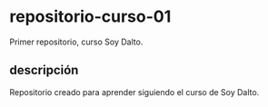# repositorio-curso-01
Primer repositorio, curso Soy Dalto.

## descripción
Repositorio creado para aprender siguiendo el curso de Soy Dalto.
